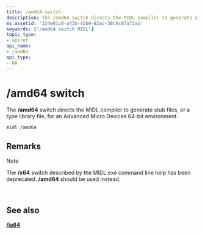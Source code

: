 ```yaml
---
title: /amd64 switch
description: The /amd64 switch directs the MIDL compiler to generate stub files, or a type library file, for an Advanced Micro Devices 64-bit environment.
ms.assetid: '224e81c0-a43b-4bb9-82ac-38c6c87a71aa'
keywords: ["/amd64 switch MIDL"]
topic_type:
- apiref
api_name:
- /amd64
api_type:
- NA
---
```


# /amd64 switch

The **/amd64** switch directs the MIDL compiler to generate stub files, or a type library file, for an Advanced Micro Devices 64-bit environment.

``` syntax
midl /amd64
```

## Remarks

> [!Note]  
> The **/x64** switch described by the MIDL.exe command line help has been deprecated. **/amd64** should be used instead.

 

## See also

<dl> <dt>

[**/ia64**](-ia64.md)
</dt> </dl>

 

 




